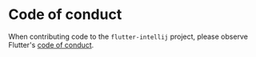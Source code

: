 # Code of conduct

When contributing code to the `flutter-intellij` project, please observe
Flutter's [code of conduct](https://github.com/flutter/flutter/edit/master/CODE_OF_CONDUCT.md).
